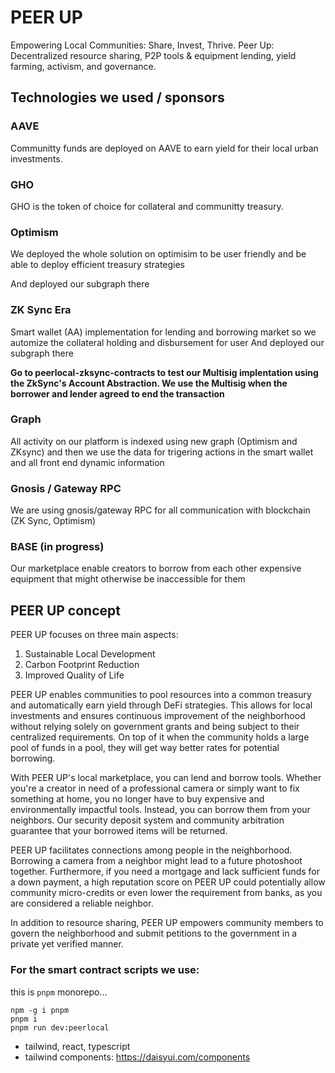 # PEER UP
Empowering Local Communities: Share, Invest, Thrive. Peer Up: Decentralized resource sharing, P2P tools & equipment lending, yield farming, activism, and governance.

## Technologies we used / sponsors

### AAVE
Communitty funds are deployed on AAVE to earn yield for their local urban investments.

### GHO
GHO is the token of choice for collateral and communitty treasury. 

### Optimism
We deployed the whole solution on optimisim to be user friendly and be able to deploy efficient treasury strategies

And deployed our subgraph there

### ZK Sync Era
Smart wallet (AA) implementation for lending and borrowing market so we automize the collateral holding and disbursement for user 
And deployed our subgraph there

**Go to peerlocal-zksync-contracts to test our Multisig implentation using the ZkSync's Account Abstraction. We use the Multisig when the borrower and lender agreed to end the transaction**

### Graph
All activity on our platform is indexed using new graph (Optimism and ZKsync) and then we use the data for trigering actions in the smart wallet and  all front end dynamic information

### Gnosis / Gateway RPC
We are using gnosis/gateway RPC for all communication with blockchain (ZK Sync, Optimism)  

### BASE (in progress)
Our marketplace enable creators to borrow from each other expensive equipment that might otherwise be inaccessible for them

## PEER UP concept 
PEER UP focuses on three main aspects:

1. Sustainable Local Development
2. Carbon Footprint Reduction
3. Improved Quality of Life

PEER UP enables communities to pool resources into a common treasury and automatically earn yield through DeFi strategies. This allows for local investments and ensures continuous improvement of the neighborhood without relying solely on government grants and being subject to their centralized requirements. On top of it when the community holds a large pool of funds in a pool, they will get way better rates for potential borrowing. 

With PEER UP's local marketplace, you can lend and borrow tools. Whether you're a creator in need of a professional camera or simply want to fix something at home, you no longer have to buy expensive and environmentally impactful tools. Instead, you can borrow them from your neighbors. Our security deposit system and community arbitration guarantee that your borrowed items will be returned.

PEER UP facilitates connections among people in the neighborhood. Borrowing a camera from a neighbor might lead to a future photoshoot together. Furthermore, if you need a mortgage and lack sufficient funds for a down payment, a high reputation score on PEER UP could potentially allow community micro-credits or even lower the requirement from banks, as you are considered a reliable neighbor.

In addition to resource sharing, PEER UP empowers community members to govern the neighborhood and submit petitions to the government in a private yet verified manner.






### For the smart contract scripts we use: 

this is `pnpm` monorepo...

```shell
npm -g i pnpm 
pnpm i
pnpm run dev:peerlocal
```


- tailwind, react, typescript
- tailwind components: https://daisyui.com/components
